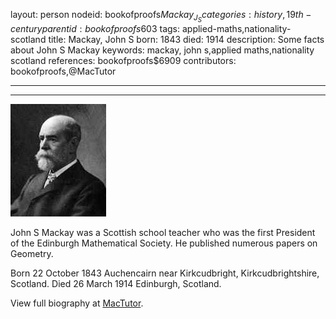 layout: person
nodeid: bookofproofs$Mackay_J_S
categories: history,19th-century
parentid: bookofproofs$603
tags: applied-maths,nationality-scotland
title: Mackay, John S
born: 1843
died: 1914
description: Some facts about John S Mackay
keywords: mackay, john s,applied maths,nationality scotland
references: bookofproofs$6909
contributors: bookofproofs,@MacTutor

---


---

![Mackay_J_S.jpg](https://github.com/bookofproofs/bookofproofs.github.io/blob/main/_sources/_assets/images/portraits/Mackay_J_S.jpg?raw=true)

John S Mackay was a Scottish school teacher who was the first President of the Edinburgh Mathematical Society. He published numerous papers on Geometry.

Born 22 October 1843 Auchencairn near Kirkcudbright, Kirkcudbrightshire, Scotland. Died 26 March 1914 Edinburgh, Scotland.


View full biography at [MacTutor](https://mathshistory.st-andrews.ac.uk/Biographies/Mackay_J_S/).